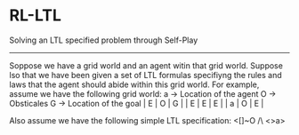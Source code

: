 # RL-LTL
Solving an LTL specified problem through Self-Play
__________________________________________________

Soppose we have a grid world and an agent witin that grid world. Suppose lso that we have been given a set of LTL formulas specifiyng the rules and laws
that the agent should abide within this grid world. For example, assume we have the following grid world:
a -> Location of the agent
O -> Obsticales
G -> Location of the goal
| E | O  | G  |
| E | E | E |
| a | O | E |


Also assume we have the following simple LTL specification:
<[]~O /\ <>a>
